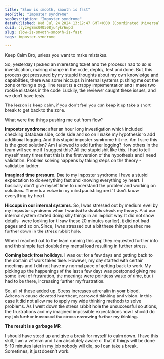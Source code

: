 ```yaml
---
title: "Slow is smooth, smooth is fast"
seoTitle: "Imposter syndrome"
seoDescription: "Imposter syndrome"
datePublished: Wed Jul 24 2024 13:19:47 GMT+0000 (Coordinated Universal Time)
cuid: clyzvg8ms000508ju4ykr6wpd
slug: slow-is-smooth-smooth-is-fast
tags: imposter-syndrome

---
```


Keep Calm Bro, unless you want to make mistakes.

So, yesterday I picked an interesting ticket and the process I had to do is investigation, making change in the code, deploy, test and done. But, this process got pressured by my stupid thoughts about my own knowledge and capabilities, there was some hiccups in internal systems pushing me out the zone of fixing a bug. The result is a crappy implementation and I made two rookie mistakes in the code. Luckily, the reviewer caught these issues, and we don't have tests.

The lesson is keep calm, if you don't feel you can keep it up take a short break to get back to the zone.

What were the things pushing me out from flow?

**Imposter syndrome**: after an hour long investigation which included checking database side, code side and so on I make my hypothesis to add additional logging. And this stupid imposter syndrome hit me. Am I sure this is the good solution? Am I allowed to add further logging? How others in the team will see me if I suggest this? All the stupid shit like this. I had to tell myself many times that this is the first version of the hypothesis and I need validation. Problem solving happens by taking steps on the theory - validation ladder.

**Imagined time pressure**. Due to my imposter syndrome I have a stupid expectation to do everything fast and knowing everything by heart. I basically don't give myself time to understand the problem and working on solutions. There is a voice in my mind punishing me if I don't know everything by heart.

**Hiccups in our internal systems**. So, I was stressed out by medium level by my imposter syndrome when I wanted to double check my theory. And our internal system started doing silly things in an implicit way. It did not show details I were looking for (I saw these 20 minutes earlier), it did not load pages and so on. Since, I was stressed out a bit these things pushed me further down in the stress rabbit hole.

When I reached out to the team running this app they requested further info and this simple fact doubled my mental load resulting in further stress.

**Coming back from holidays**. I was out for a few days and getting back to the domain of work takes time. However, my day started with certain meetings and I did not have my normal pace of getting back to work. My picking up the happenings of the last a few days was postponed giving me some level of frustration, the meetings were pointless waste of time, but I had to be there, increasing further my frustration.

So, all of these added up. Stress increases adrenalin in your blood. Adrenalin cause elevated heartbeat, narrowed thinking and vision. In this case it did not allow me to apply my wide thinking methods to solve problems. As I went down the stress rabbit hole the unsuccessful solutions, the frustrations and my imagined impossible expectations how I should do my job further increased the stress narrowing further my thinking.

**The result is a garbage MR.**

I should have stood up and give a break for myself to calm down. I have this skill, I am a veteran and I am absolutely aware of that if things will be done 5-10 minutes later in my job nobody will die, so I can take a break. Sometimes, it just doesn't work.